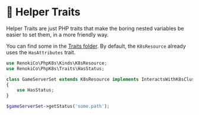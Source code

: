 # 🚒 Helper Traits

Helper Traits are just PHP traits that make the boring nested variables be easier to set them, in a more friendly way.

You can find some in the [Traits folder](https://github.com/renoki-co/php-k8s/tree/master/src/Traits/Resource). By default, the `K8sResource` already uses the `HasAttributes` trait.

```php
use RenokiCo\PhpK8s\Kinds\K8sResource;
use RenokiCo\PhpK8s\Traits\HasStatus;

class GameServerSet extends K8sResource implements InteractsWithK8sCluster
{
    use HasStatus;
}
```

```php
$gameServerSet->getStatus('some.path');
```
